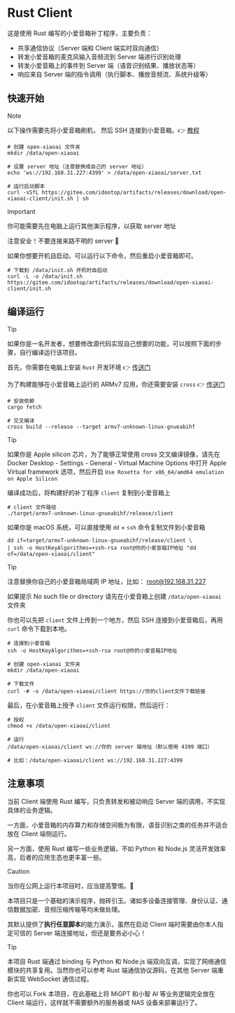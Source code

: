 # Rust Client

这是使用 Rust 编写的小爱音箱补丁程序，主要负责：

- 共享通信协议（Server 端和 Client 端实时双向通信）
- 转发小爱音箱的麦克风输入音频流到 Server 端进行识别处理
- 转发小爱音箱上的事件到 Server 端（语音识别结果、播放状态等）
- 响应来自 Server 端的指令调用（执行脚本、播放音频流、系统升级等）

## 快速开始

> [!NOTE]
> 以下操作需要先将小爱音箱刷机， 然后 SSH 连接到小爱音箱。👉 [教程](../../docs/flash.md)

```shell
# 创建 open-xiaoai 文件夹
mkdir /data/open-xiaoai

# 设置 server 地址（注意替换成自己的 server 地址）
echo 'ws://192.168.31.227:4399' > /data/open-xiaoai/server.txt

# 运行启动脚本
curl -sSfL https://gitee.com/idootop/artifacts/releases/download/open-xiaoai-client/init.sh | sh
```

> [!IMPORTANT]
> 你可能需要先在电脑上运行其他演示程序，以获取 server 地址
>
> 注意安全！不要连接来路不明的 server 🚨

如果你想要开机自启动，可以运行以下命令，然后重启小爱音箱即可。

```shell
# 下载到 /data/init.sh 开机时自启动
curl -L -o /data/init.sh https://gitee.com/idootop/artifacts/releases/download/open-xiaoai-client/init.sh
```

## 编译运行

> [!TIP]
> 如果你是一名开发者，想要修改源代码实现自己想要的功能，可以按照下面的步骤，自行编译运行该项目。

首先，你需要在电脑上安装 `Rust` 开发环境 👉 [传送门](https://www.rust-lang.org/)

为了构建能够在小爱音箱上运行的 ARMv7 应用，你还需要安装 `cross` 👉 [传送门](https://github.com/cross-rs/cross)

```shell
# 安装依赖
cargo fetch

# 交叉编译
cross build --release --target armv7-unknown-linux-gnueabihf
```

> [!TIP]
> 如果你是 Apple silicon 芯片，为了能够正常使用 cross 交叉编译镜像，请先在 Docker Desktop - Settings - General - Virtual Machine Options 中打开 Apple Virtual framework 选项，然后开启 `Use Rosetta for x86_64/amd64 emulation on Apple Silicon`

编译成功后，将构建好的补丁程序 `client` 复制到小爱音箱上

```shell
# client 文件路径
./target/armv7-unknown-linux-gnueabihf/release/client
```

如果你是 macOS 系统，可以直接使用 `dd` + `ssh` 命令复制文件到小爱音箱

```shell
dd if=target/armv7-unknown-linux-gnueabihf/release/client \
| ssh -o HostKeyAlgorithms=+ssh-rsa root@你的小爱音箱IP地址 "dd of=/data/open-xiaoai/client"
```

> [!TIP]
> 注意替换你自己的小爱音箱局域网 IP 地址，比如： root@192.168.31.227
>
> 如果提示 No such file or directory 请先在小爱音箱上创建 `/data/open-xiaoai` 文件夹

你也可以先把 `client` 文件上传到一个地方，然后 SSH 连接到小爱音箱后，再用 `curl` 命令下载到本地。

```shell
# 连接到小爱音箱
ssh -o HostKeyAlgorithms=+ssh-rsa root@你的小爱音箱IP地址

# 创建 open-xiaoai 文件夹
mkdir /data/open-xiaoai

# 下载文件
curl -# -o /data/open-xiaoai/client https://你的client文件下载链接
```

最后，在小爱音箱上授予 `client` 文件运行权限，然后运行：

```shell
# 授权
chmod +x /data/open-xiaoai/client

# 运行
/data/open-xiaoai/client ws://你的 server 端地址（默认使用 4399 端口）

# 比如：/data/open-xiaoai/client ws://192.168.31.227:4399
```

## 注意事项

当前 Client 端使用 Rust 编写，只负责转发和被动响应 Server 端的调用，不实现具体的业务逻辑。

一方面，小爱音箱的内存算力和存储空间极为有限，语音识别之类的任务并不适合放在 Client 端侧运行。

另一方面，使用 Rust 编写一些业务逻辑，不如 Python 和 Node.js 灵活开发效率高，后者的应用生态也更丰富一些。

> [!CAUTION]
> 当你在公网上运行本项目时，应当提高警惕。🚨

本项目只是一个基础的演示程序，抛砖引玉。诸如多设备连接管理、身份认证、通信数据加密、音频压缩传输等均未做处理。

其默认提供了**执行任意脚本**的能力演示，虽然在启动 Client 端时需要由你本人指定可信的 Server 端连接地址，但还是要务必小心！

> [!TIP]
> 本项目 Rust 端通过 binding 与 Python 和 Node.js 端双向互调，实现了网络通信模块的共享复用。当然你也可以参考 Rust 端通信协议源码，在其他 Server 端重新实现 WebSocket 通信过程。

你也可以 Fork 本项目，在此基础上将 MiGPT 和小智 AI 等业务逻辑完全放在 Client 端运行，这样就不需要额外的服务器或 NAS 设备来部署运行了。
